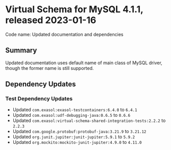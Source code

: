 # Virtual Schema for MySQL 4.1.1, released 2023-01-16

Code name: Updated documentation and dependencies

## Summary

Updated documentation uses default name of main class of MySQL driver, though the former name is still supported.

## Dependency Updates

### Test Dependency Updates

* Updated `com.exasol:exasol-testcontainers:6.4.0` to `6.4.1`
* Updated `com.exasol:udf-debugging-java:0.6.5` to `0.6.6`
* Updated `com.exasol:virtual-schema-shared-integration-tests:2.2.2` to `2.2.3`
* Updated `com.google.protobuf:protobuf-java:3.21.9` to `3.21.12`
* Updated `org.junit.jupiter:junit-jupiter:5.9.1` to `5.9.2`
* Updated `org.mockito:mockito-junit-jupiter:4.9.0` to `4.11.0`
